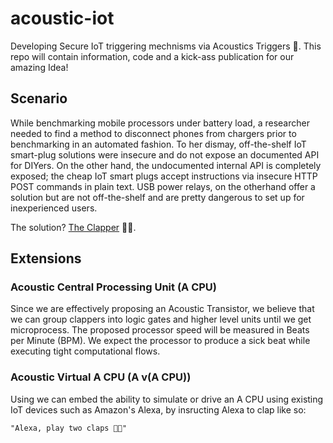 # acoustic-iot
Developing Secure IoT triggering mechnisms via Acoustics Triggers 👏. This repo will contain information, code and a kick-ass publication for our amazing Idea!


## Scenario
While benchmarking mobile processors under battery load, a researcher needed to find a method to disconnect phones from chargers prior to benchmarking in an automated fashion. To her dismay, off-the-shelf IoT smart-plug solutions were insecure and do not expose an documented API for DIYers. On the other hand, the undocumented internal API is completely exposed; the cheap IoT smart plugs accept instructions via insecure HTTP POST commands in plain text. USB power relays, on the otherhand offer a solution but are not off-the-shelf and are pretty dangerous to set up for inexperienced users.

The solution? [The Clapper](https://en.wikipedia.org/wiki/The_Clapper) 👏👏. 

## Extensions

### Acoustic Central Processing Unit (A CPU)
Since we are effectively proposing an Acoustic Transistor, we believe that we can group clappers into logic gates and higher level units until we get microprocess. The proposed processor speed will be measured in Beats per Minute (BPM). We expect the processor to produce a sick beat while executing tight computational flows.

### Acoustic Virtual A CPU (A v(A CPU))
Using we can embed the ability to simulate or drive an A CPU using existing IoT devices such as Amazon's Alexa, by insructing Alexa to clap like so:
```
"Alexa, play two claps 👏👏" 
```
